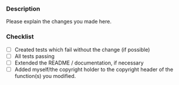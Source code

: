 ### Description

Please explain the changes you made here.

### Checklist

- [ ] Created tests which fail without the change (if possible)
- [ ] All tests passing
- [ ] Extended the README / documentation, if necessary
- [ ] Added myself/the copyright holder to the copyright header of the function(s) you modified.
